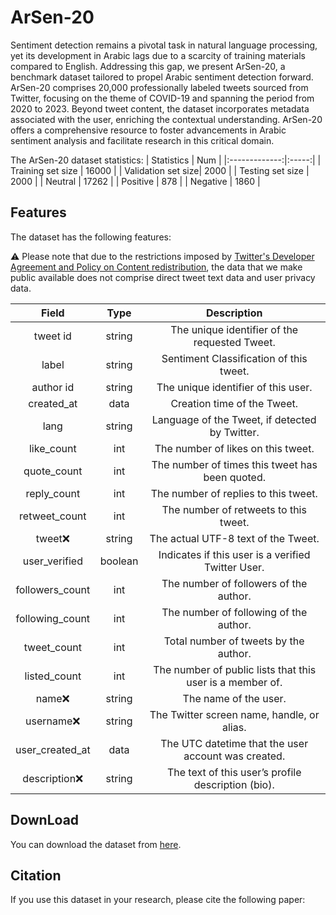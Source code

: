 # ArSen-20
Sentiment detection remains a pivotal task in natural language processing, yet its development in Arabic lags due to a scarcity of training materials compared to English. Addressing this gap, we present ArSen-20, a benchmark dataset tailored to propel Arabic sentiment detection forward. ArSen-20 comprises 20,000 professionally labeled tweets sourced from Twitter, focusing on the theme of COVID-19 and spanning the period from 2020 to 2023. Beyond tweet content, the dataset incorporates metadata associated with the user, enriching the contextual understanding. ArSen-20 offers a comprehensive resource to foster advancements in Arabic sentiment analysis and facilitate research in this critical domain.

The ArSen-20 dataset statistics:
| Statistics   |   Num  | 
|:-------------:|:-----:|
| Training set size | 16000 |
| Validation set size| 2000 |
| Testing set size | 2000 |
| Neutral | 17262 |
| Positive | 878 |
| Negative | 1860 |

## Features
The dataset has the following features:

⚠️ Please note that due to the restrictions imposed by [Twitter's Developer Agreement and Policy on Content redistribution](https://developer.twitter.com/en/developer-terms/agreement-and-policy), the data that we make public available does not comprise direct tweet text data and user privacy data.

| Field   |  Type  |  Description  |
|:-----------:| :--------: |:----------------: |
| tweet id     | string     | The unique identifier of the requested Tweet.     |
| label   | string     | Sentiment Classification of this tweet.     |
| author id   | string    |The unique identifier of this user.     |
| created_at  | data     | Creation time of the Tweet.    |
| lang  | string     | Language of the Tweet, if detected by Twitter.    |
| like_count  | int     |The number of likes on this tweet.|
|quote_count  | int    | The number of times this tweet has been quoted.    |
| reply_count   | int     | The number of replies to this tweet.    |
| retweet_count| int    | The number of retweets to this tweet.    |
| tweet❌   | string     | The actual UTF-8 text of the Tweet.    |
|user_verified  | boolean     | Indicates if this user is a verified Twitter User.     |
|followers_count  | int     |The number of followers of the author.     |
| following_count  | int     | The number of following of the author.    |
| tweet_count  | int     | Total number of tweets by the author.    |
| listed_count | int     |The number of public lists that this user is a member of.    |
|name❌ | string     | The name of the user.    |
| username❌   | string     | The Twitter screen name, handle, or alias.    |
| user_created_at| data     | The UTC datetime that the user account was created.     |
| description❌  | string     | The text of this user’s profile description (bio).     |

## DownLoad
You can download the dataset from [here](https://github.com/123fangyang/ArSen-20/tree/main/data).

## Citation
If you use this dataset in your research, please cite the following paper:
